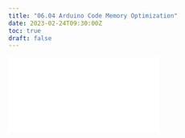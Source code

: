 ```yaml
---
title: "06.04 Arduino Code Memory Optimization"
date: 2023-02-24T09:30:00Z
toc: true
draft: false
---
```


![Link to included file content](../../../../arduino/arduino-code-memory-optimization.md)
